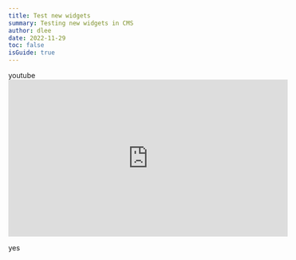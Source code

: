 ```yaml
---
title: Test new widgets
summary: Testing new widgets in CMS
author: dlee
date: 2022-11-29
toc: false
isGuide: true
---
```

youtube <iframe width="560" height="315" src="https://www.youtube-nocookie.com/embed/imyZy92SBwY" title="Test title" frameborder="0" allow="accelerometer; autoplay; clipboard-write; encrypted-media; gyroscope; picture-in-picture" allowfullscreen></iframe>

yes